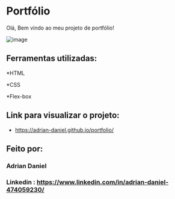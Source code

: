 # Portfólio
Olá, Bem vindo ao meu projeto de portfólio!

![image](https://github.com/user-attachments/assets/88699369-bbc8-4b50-87ba-88dd314fe6cd)

## Ferramentas utilizadas:

*HTML

*CSS

*Flex-box

## Link para visualizar o projeto:
* https://adrian-daniel.github.io/portfolio/

## Feito por:
### Adrian Daniel
### Linkedin : https://www.linkedin.com/in/adrian-daniel-474059230/
